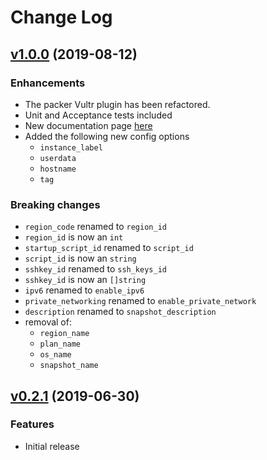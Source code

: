 # Change Log

## [v1.0.0](https://github.com/vultr/packer-builder-vultr/compare/v0.2.1..v1.0.0) (2019-08-12)
### Enhancements
- The packer Vultr plugin has been refactored.
- Unit and Acceptance tests included 
- New documentation page [here](https://github.com/vultr/packer-builder-vultr/blob/master/website/source/docs/builders/vultr.html.md)
- Added the following new config options
  - `instance_label`
  - `userdata`
  - `hostname`
  - `tag`
 
### Breaking changes
- `region_code` renamed to `region_id`
- `region_id` is now an `int`
- `startup_script_id` renamed to `script_id`
- `script_id` is now an `string`
- `sshkey_id` renamed to `ssh_keys_id`
- `sshkey_id` is now an `[]string`
- `ipv6` renamed to `enable_ipv6`
- `private_networking` renamed to `enable_private_network`
- `description` renamed to `snapshot_description`
- removal of: 
  - `region_name`
  - `plan_name`
  - `os_name`
  - `snapshot_name`
  
## [v0.2.1](https://github.com/vultr/packer-builder-vultr/releases/tag/v0.2.1) (2019-06-30)
### Features
- Initial release